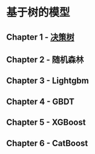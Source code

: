 # 基于树的模型

## Chapter 1 - [决策树](https://www.kaggle.com/dmilla/introduction-to-decision-trees-titanic-dataset)

## Chapter 2 - 随机森林

## Chapter 3 - Lightgbm

## Chapter 4 - GBDT

## Chapter 5 - XGBoost

## Chapter 6 - CatBoost

